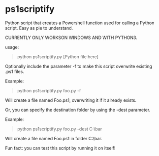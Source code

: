 # ps1scriptify

Python script that creates a Powershell function used for calling a Python script.
Easy as pie to understand.

CURRENTLY ONLY WORKSON WINDOWS AND WITH PYTHON3.

usage:
>python ps1scriptify.py [Python file here]

Optionally include the parameter -f to make this script overwrite existing .ps1 files.

Example:
>python ps1scriptify.py foo.py -f

Will create a file named Foo.ps1, overwriting it if it already exists. 

Or, you can specify the destination folder by using the -dest parameter.

Example:
>python ps1scriptify.py foo.py -dest C:\bar

Will create a file named Foo.ps1 in folder C:\bar.

Fun fact: you can test this script by running it on itself!

